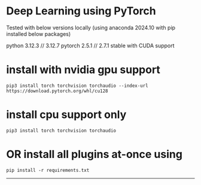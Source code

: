 # Deep Learning using PyTorch

Tested with below versions locally (using anaconda 2024.10 with pip installed below packages)

python 3.12.3 // 3.12.7
pytorch 2.5.1 // 2.7.1 stable with CUDA support

# install with nvidia gpu support
```pip3 install torch torchvision torchaudio --index-url https://download.pytorch.org/whl/cu128```
# install cpu support only
```pip3 install torch torchvision torchaudio```
# OR install all plugins at-once using
```pip install -r requirements.txt```

---
